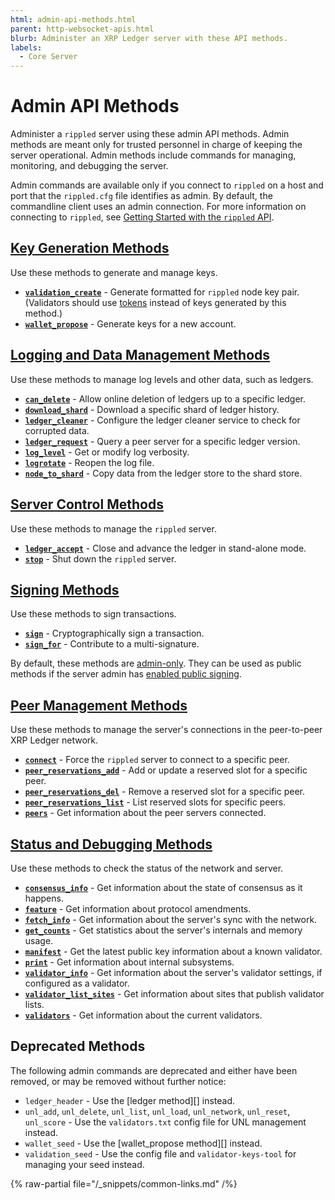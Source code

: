 ```yaml
---
html: admin-api-methods.html
parent: http-websocket-apis.html
blurb: Administer an XRP Ledger server with these API methods.
labels:
  - Core Server
---
```

# Admin API Methods

Administer a `rippled` server using these admin API methods. Admin methods are meant only for trusted personnel in charge of keeping the server operational. Admin methods include commands for managing, monitoring, and debugging the server.

Admin commands are available only if you connect to `rippled` on a host and port that the `rippled.cfg` file identifies as admin. By default, the commandline client uses an admin connection. For more information on connecting to `rippled`, see [Getting Started with the `rippled` API](../../../tutorials/get-started/get-started-using-http-websocket-apis.md).


## [Key Generation Methods](key-generation-methods/index.md)

Use these methods to generate and manage keys.

* **[`validation_create`](key-generation-methods/validation_create.md)** - Generate formatted for `rippled` node key pair. (Validators should use [tokens](../../../infrastructure/configuration/server-modes/run-rippled-as-a-validator.md) instead of keys generated by this method.)
* **[`wallet_propose`](key-generation-methods/wallet_propose.md)** - Generate keys for a new account.


## [Logging and Data Management Methods](logging-and-data-management-methods/index.md)

Use these methods to manage log levels and other data, such as ledgers.

* **[`can_delete`](logging-and-data-management-methods/can_delete.md)** - Allow online deletion of ledgers up to a specific ledger.
* **[`download_shard`](logging-and-data-management-methods/download_shard.md)** - Download a specific shard of ledger history.
* **[`ledger_cleaner`](logging-and-data-management-methods/ledger_cleaner.md)** - Configure the ledger cleaner service to check for corrupted data.
* **[`ledger_request`](logging-and-data-management-methods/ledger_request.md)** - Query a peer server for a specific ledger version.
* **[`log_level`](logging-and-data-management-methods/log_level.md)** - Get or modify log verbosity.
* **[`logrotate`](logging-and-data-management-methods/logrotate.md)** - Reopen the log file.
* **[`node_to_shard`](logging-and-data-management-methods/node_to_shard.md)** - Copy data from the ledger store to the shard store.


## [Server Control Methods](server-control-methods/index.md)

Use these methods to manage the `rippled` server.

* **[`ledger_accept`](server-control-methods/ledger_accept.md)** - Close and advance the ledger in stand-alone mode.
* **[`stop`](server-control-methods/stop.md)** - Shut down the `rippled` server.

## [Signing Methods](signing-methods/index.md)

Use these methods to sign transactions.

* **[`sign`](signing-methods/sign.md)** - Cryptographically sign a transaction.
* **[`sign_for`](signing-methods/sign_for.md)** - Contribute to a multi-signature.

By default, these methods are [admin-only](../../../tutorials/get-started/get-started-using-http-websocket-apis.md#admin-access). They can be used as public methods if the server admin has [enabled public signing](../../../infrastructure/configuration/enable-public-signing.md).

## [Peer Management Methods](peer-management-methods/index.md)

Use these methods to manage the server's connections in the peer-to-peer XRP Ledger network.

* **[`connect`](peer-management-methods/connect.md)** - Force the `rippled` server to connect to a specific peer.
* **[`peer_reservations_add`](peer-management-methods/peer_reservations_add.md)** - Add or update a reserved slot for a specific peer.
* **[`peer_reservations_del`](peer-management-methods/peer_reservations_del.md)** - Remove a reserved slot for a specific peer.
* **[`peer_reservations_list`](peer-management-methods/peer_reservations_list.md)** - List reserved slots for specific peers.
* **[`peers`](peer-management-methods/peers.md)** - Get information about the peer servers connected.

## [Status and Debugging Methods](status-and-debugging-methods/index.md)

Use these methods to check the status of the network and server.

* **[`consensus_info`](status-and-debugging-methods/consensus_info.md)** - Get information about the state of consensus as it happens.
* **[`feature`](status-and-debugging-methods/feature.md)** - Get information about protocol amendments.
* **[`fetch_info`](status-and-debugging-methods/fetch_info.md)** - Get information about the server's sync with the network.
* **[`get_counts`](status-and-debugging-methods/get_counts.md)** - Get statistics about the server's internals and memory usage.
* **[`manifest`](../public-api-methods/server-info-methods/manifest.md)** - Get the latest public key information about a known validator.
* **[`print`](status-and-debugging-methods/print.md)** - Get information about internal subsystems.
* **[`validator_info`](status-and-debugging-methods/validator_info.md)** - Get information about the server's validator settings, if configured as a validator.
* **[`validator_list_sites`](status-and-debugging-methods/validator_list_sites.md)** - Get information about sites that publish validator lists.
* **[`validators`](status-and-debugging-methods/validators.md)** - Get information about the current validators.


## Deprecated Methods

The following admin commands are deprecated and either have been removed, or may be removed without further notice:

* `ledger_header` - Use the [ledger method][] instead.
* `unl_add`, `unl_delete`, `unl_list`, `unl_load`, `unl_network`, `unl_reset`, `unl_score` - Use the `validators.txt` config file for UNL management instead.
* `wallet_seed` - Use the [wallet_propose method][] instead.
* `validation_seed` - Use the config file and `validator-keys-tool` for managing your seed instead.

{% raw-partial file="/_snippets/common-links.md" /%}
